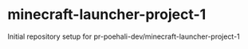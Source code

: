 # minecraft-launcher-project-1

Initial repository setup for pr-poehali-dev/minecraft-launcher-project-1